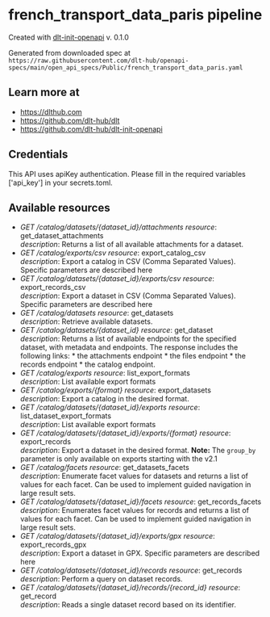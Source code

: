 # french_transport_data_paris pipeline

Created with [dlt-init-openapi](https://github.com/dlt-hub/dlt-init-openapi) v. 0.1.0

Generated from downloaded spec at `https://raw.githubusercontent.com/dlt-hub/openapi-specs/main/open_api_specs/Public/french_transport_data_paris.yaml`
## Learn more at

* https://dlthub.com
* https://github.com/dlt-hub/dlt
* https://github.com/dlt-hub/dlt-init-openapi

## Credentials
This API uses apiKey authentication. Please fill in the required variables ['api_key'] in your 
secrets.toml.

## Available resources
* _GET /catalog/datasets/{dataset_id}/attachments_ 
  *resource*: get_dataset_attachments  
  *description*: Returns a list of all available attachments for a dataset. 
* _GET /catalog/exports/csv_ 
  *resource*: export_catalog_csv  
  *description*: Export a catalog in CSV (Comma Separated Values). Specific parameters are described here
* _GET /catalog/datasets/{dataset_id}/exports/csv_ 
  *resource*: export_records_csv  
  *description*: Export a dataset in CSV (Comma Separated Values). Specific parameters are described here
* _GET /catalog/datasets_ 
  *resource*: get_datasets  
  *description*: Retrieve available datasets.
* _GET /catalog/datasets/{dataset_id}_ 
  *resource*: get_dataset  
  *description*: Returns a list of available endpoints for the specified dataset, with metadata and endpoints.  The response includes the following links: * the attachments endpoint * the files endpoint * the records endpoint * the catalog endpoint.
* _GET /catalog/exports_ 
  *resource*: list_export_formats  
  *description*: List available export formats
* _GET /catalog/exports/{format}_ 
  *resource*: export_datasets  
  *description*: Export a catalog in the desired format.
* _GET /catalog/datasets/{dataset_id}/exports_ 
  *resource*: list_dataset_export_formats  
  *description*: List available export formats
* _GET /catalog/datasets/{dataset_id}/exports/{format}_ 
  *resource*: export_records  
  *description*: Export a dataset in the desired format. **Note:** The `group_by` parameter is only available on exports starting with the v2.1
* _GET /catalog/facets_ 
  *resource*: get_datasets_facets  
  *description*: Enumerate facet values for datasets and returns a list of values for each facet. Can be used to implement guided navigation in large result sets.
* _GET /catalog/datasets/{dataset_id}/facets_ 
  *resource*: get_records_facets  
  *description*: Enumerates facet values for records and returns a list of values for each facet. Can be used to implement guided navigation in large result sets. 
* _GET /catalog/datasets/{dataset_id}/exports/gpx_ 
  *resource*: export_records_gpx  
  *description*: Export a dataset in GPX. Specific parameters are described here
* _GET /catalog/datasets/{dataset_id}/records_ 
  *resource*: get_records  
  *description*: Perform a query on dataset records.
* _GET /catalog/datasets/{dataset_id}/records/{record_id}_ 
  *resource*: get_record  
  *description*: Reads a single dataset record based on its identifier. 
